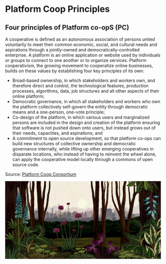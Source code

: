 # Platform Coop Principles



## Four principles of Platform  co-opS \(PC\)

A cooperative is defined as an autonomous association of persons united voluntarily to meet their common economic, social, and cultural needs and aspirations through a jointly-owned and democratically-controlled enterprise. A platform is an online application or website used by individuals or groups to connect to one another or to organize services.  Platform cooperativism, the growing movement to cooperatize online businesses, builds on these values by establishing four key principles of its own:  


* Broad-based ownership, in which stakeholders and workers own, and therefore direct and control, the technological features, production processes, algorithms, data, job structures and all other aspects of their online platform;
* Democratic governance, in which all stakeholders and workers who own the platform collectively self-govern the entity through democratic means and a one-person, one-vote principle;
* Co-design of the platform, in which various users and marginalized persons are included in the design and creation of the platform ensuring that software is not pushed down onto users, but instead grows out of their needs, capacities, and aspirations; and
* A commitment to open source development, so that platform co-ops can build new structures of collective ownership and democratic governance internally, while lifting up other emerging cooperatives in disparate locations, who instead of having to reinvent the wheel alone, can apply the cooperative model locally through a commons of open source code.



Source: [Platform Coop Consortium](https://docs.google.com/document/d/1Amo_JsD6m5IPH7xniaiQ4Y8S2ppjvfkjJrA2K4s5Fus/edit#)

![](.gitbook/assets/1495633730025-screen-shot-2017-05-24-at-93640-am.png)

